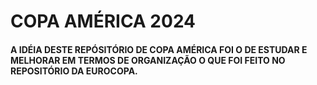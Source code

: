 # COPA AMÉRICA 2024
#### A IDÉIA DESTE REPÓSITÓRIO DE COPA AMÉRICA FOI O DE ESTUDAR E MELHORAR EM TERMOS DE ORGANIZAÇÃO O QUE FOI FEITO NO REPOSITÓRIO DA EUROCOPA.



